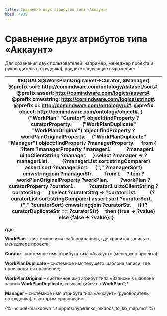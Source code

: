 ```yaml
---
title: Сравнение двух атрибутов типа «Аккаунт»
kbId: 4932
---
```


# Сравнение двух атрибутов типа «Аккаунт»

Для сравнения двух пользователей (например, менеджер проекта и руководитель сотрудника), введите следующее выражение:

| #EQUALS($WorkPlanOriginalRef->Curator, $Manager) @prefix sort: <http://comindware.com/ontology/dataset/sort#>. @prefix assert: <http://comindware.com/logics/assert#>. @prefix cmwstring: <http://comindware.com/logics/string#>. @prefix ui: <http://comindware.com/ontology/ui#>. @prefix object: <http://comindware.com/ontology/object#>. {     ("WorkPlan" "Curator") object:findProperty ?curatorProperty.        ("WorkPlanDuplicate" "WorkPlanOriginal") object:findProperty ?workPlanOriginalProperty.     ("WorkPlanDuplicate" "Manager") object:findProperty ?managerProperty.     from {         ?item ?managerProperty ?manager1.           ?manager1 ui:toClientString ?manager.     } select ?manager -> ?managerList.          (?managerList sort:stringComparer) assert:sort ?managerSort.     ("," ?managerSort) cmwstring:join ?managerStr.         from {     ?item ?workPlanOriginalProperty ?workPlan.         ?workPlan ?curatorProperty ?curator1.           ?curator1 ui:toClientString ?curatorStrg.     } select ?curatorStrg -> ?curatorList.          (?curatorList sort:stringComparer) assert:sort ?curatorSort.     ("," ?curatorSort) cmwstring:join ?curatorStr.     if {?curatorDuplicateStr == ?curatorStr}     then {true -> ?value}     else {false -> ?value}. } |
| --- |

**где:**

**WorkPlan** – системное имя шаблона записи, где хранится запись о менеджере проекта;

**Curator**– системное имя атрибута типа «Аккаунт» (менеджер проекта);

**WorkPlanDuplicate** – системное имя текущего шаблона записи, где производится сравнение;

**WorkPlanOriginal** – системное имя атрибут типа «Запись» в шаблоне записи **WorkPlanDuplicate**, ссылающийся на **WorkPlan***;*

**Manager** – системное имя атрибута типа «Аккаунт» (руководитель сотрудника), с которым сравниваем.

{% include-markdown ".snippets/hyperlinks_mkdocs_to_kb_map.md" %}
